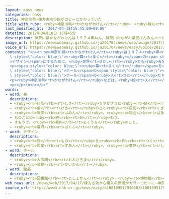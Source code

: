 ```yaml
---
layout: easy_news
categories: easy
title: 神奈川県-棟方志功の絵がコピーにかわっていた
title_with_ruby: <ruby>神奈川県<rt>かながわけん</rt></ruby>　<ruby>棟方<rt>むなかた</rt></ruby><ruby>志功<rt>しこう</rt></ruby>の<ruby>絵<rt>え</rt></ruby>がコピーにかわっていた
last_modified_at: '2017-04-18T15:45:00+09:00'
datetime: 2017年04月18日 15時45分
description: 神奈川県かながわけんは１９７４年ねん、神奈川かながわ県民けんみんホールの幕まくのデザインにするために、世界せかいでも有名ゆうめいな棟方むなかた志功しこうさんがかいた絵えを３００万まん円えんで買かいました。
image_url: https://newswebeasy.github.io/ja201704/news/web/image/2017/04/18/k10010951791000.jpg
voice_url: https://newswebeasy.github.io/ja201704/news/easy/voice/2017/04/18/k10010951791000.mp3
contents: "<p><ruby>神奈川県<rt>かながわけん</rt></ruby>は１９７４<ruby>年<rt>ねん</rt></ruby>、<ruby>神奈川<rt>かながわ</rt></ruby><ruby>県民<rt>けんみん</rt></ruby>ホールの<span\
  \ style=\"color: blue;\"><ruby>幕<rt>まく</rt></ruby></span>の<span style=\"color: blue;\"\
  >デザイン</span>にするために、<ruby>世界<rt>せかい</rt></ruby>でも<ruby>有名<rt>ゆうめい</rt></ruby>な<ruby>棟方<rt>むなかた</rt></ruby><ruby>志功<rt>しこう</rt></ruby>さんがかいた<ruby>絵<rt>え</rt></ruby>を３００<ruby>万<rt>まん</rt></ruby><ruby>円<rt>えん</rt></ruby>で<ruby>買<rt>か</rt></ruby>いました。この<ruby>絵<rt>え</rt></ruby>は<ruby>縦<rt>たて</rt></ruby>が５０ｃm、<ruby>横<rt>よこ</rt></ruby>が６５ｃmぐらいの<ruby>大<rt>おお</rt></ruby>きさです。</p>\n\
  <p><span style=\"color: blue;\"><ruby>幕<rt>まく</rt></ruby></span>を<ruby>作<rt>つく</rt></ruby>ったあと、<ruby>絵<rt>え</rt></ruby>は<span\
  \ style=\"color: blue;\">ホール</span>の<span style=\"color: blue;\"><ruby>館長<rt>かんちょう</rt></ruby></span>の<ruby>部屋<rt>へや</rt></ruby>に<ruby>飾<rt>かざ</rt></ruby>ってありました。２０１４<ruby>年<rt>ねん</rt></ruby>に<ruby>鎌倉<rt>かまくら</rt></ruby><ruby>市<rt>し</rt></ruby>の<ruby>美術館<rt>びじゅつかん</rt></ruby>にこの<ruby>絵<rt>え</rt></ruby>を<ruby>飾<rt>かざ</rt></ruby>ったとき、<ruby>客<rt>きゃく</rt></ruby>からコピーのように<ruby>見<rt>み</rt></ruby>えると<ruby>言<rt>い</rt></ruby>われました。<ruby>美術館<rt>びじゅつかん</rt></ruby>などが<ruby>調<rt>しら</rt></ruby>べると、コピーだとわかりました。<span\
  \ style=\"color: blue;\">ホール</span>の<ruby>人<rt>ひと</rt></ruby>たちは<ruby>絵<rt>え</rt></ruby>をさがしましたが、<ruby>見<rt>み</rt></ruby>つかりませんでした。</p>\n\
  <p><ruby>神奈川県<rt>かながわけん</rt></ruby>などは、<ruby>絵<rt>え</rt></ruby>が<ruby>盗<rt>ぬす</rt></ruby>まれたかもしれないと<ruby>考<rt>かんが</rt></ruby>えています。</p>\n\
  <p></p>\n<p></p>"
words:
- word: 幕
  descriptions:
  - <ruby><rb>仕切</rb><rt>しき</rt></ruby>りやかざりに<ruby><rb>使</rb><rt>つか</rt></ruby>う、はばの<ruby><rb>広</rb><rt>ひろ</rt></ruby>い<ruby><rb>布</rb><rt>ぬの</rt></ruby>。
  - <ruby><rb>劇</rb><rt>げき</rt></ruby>のひと<ruby><rb>区切</rb><rt>くぎ</rt></ruby>り。
  - <ruby><rb>場面</rb><rt>ばめん</rt></ruby>。<ruby><rb>場合</rb><rt>ばあい</rt></ruby>。
  - ものごとの<ruby><rb>終</rb><rt>お</rt></ruby>わり。
  - すもうで、<ruby><rb>幕内</rb><rt>まくうち</rt></ruby>のこと。
  - <ruby><rb>幕府</rb><rt>ばくふ</rt></ruby>。
- word: デザイン
  descriptions:
  - <ruby><rb>物</rb><rt>もの</rt></ruby>を<ruby><rb>作</rb><rt>つく</rt></ruby>るときに、<ruby><rb>形</rb><rt>かたち</rt></ruby>や<ruby><rb>色</rb><rt>いろ</rt></ruby>などを<ruby><rb>工夫</rb><rt>くふう</rt></ruby>すること。
  - <ruby><rb>図案</rb><rt>ずあん</rt></ruby>。<ruby><rb>意匠</rb><rt>いしょう</rt></ruby>。
- word: ホール
  descriptions:
  - <ruby><rb>大広間</rb><rt>おおひろま</rt></ruby>。
  - <ruby><rb>会館</rb><rt>かいかん</rt></ruby>。
- word: 館長
  descriptions:
  - <ruby><rb>図書館</rb><rt>としょかん</rt></ruby>・<ruby><rb>博物館</rb><rt>はくぶつかん</rt></ruby>・<ruby><rb>美術館</rb><rt>びじゅつかん</rt></ruby>など、「<ruby><rb>館</rb><rt>かん</rt></ruby>」のつく<ruby><rb>所</rb><rt>ところ</rt></ruby>で、もっとも<ruby><rb>責任</rb><rt>せきにん</rt></ruby>のある<ruby><rb>人</rb><rt>ひと</rt></ruby>。
web_news_url: /news/web/2017/04/17/棟方志功から購入の原画がカラーコピーに-神奈川/
source_url: http://www3.nhk.or.jp/news/easy/k10010951791000/k10010951791000.html
...
```

